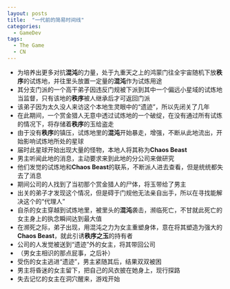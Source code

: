 ```yaml
---
layout: posts
title:  "一代前的简易时间线"
categories: 
  - GameDev
tags: 
  - The Game
  - CN
---
```


- 为培养出更多对抗**混沌**的力量，处于九重天之上的鸿蒙门往全宇宙随机下放**秩序**的试炼地，并往里头放置一定量的**混沌**作为试炼用途
- 其分支门派的一个高干弟子因违反门规被下派到其中一个偏远小星域的试炼地当监督，只有该地的**秩序**被人继承后才可返回门派
- 该弟子因为太久没人来访这个本地生灵眼中的“遗迹”，所以先闭关了几年
- 在此期间，一个赏金猎人无意中透过试炼地的一个破绽，在没有通过所有试炼的情况下，将存储着**秩序**的玉给盗走
- 由于没有**秩序**的镇压，试炼地里的**混沌**开始暴走，增强，不断从此地流出，开始影响试炼地所处的星球
- 届时此星球开始出现大量的怪物，本地人将其称为**Chaos Beast**
- 男主听闻此地的消息，主动要求来到此地的分公司来做研究
- 他们发觉的试炼地和**Chaos Beast**的联系，不断派人进去查看，但是统统都失去了消息
- 期间公司的人找到了当初那个赏金猎人的尸体，将玉带给了男主
- 出关的弟子才发现这个情况，但是碍于门规他无法亲自出手，所以在寻找能解决这个的“代理人”
- 自杀的女主穿越到试炼地里，被里头的**混沌**袭击，濒临死亡，不甘就此死亡的女主身上的执念瞬间达到最大值
- 在濒死之际，弟子出现，用混沌之力为女主重塑身体，意在将其塑造为强大的**Chaos Beast**，就此引诱**秩序之玉**的持有者
- 公司的人发觉被送到“遗迹”外的女主，将其带回公司
- （男女主相识的那点屁事，之后补）
- 受伤的女主逃进“遗迹”，男主紧随其后，结果双双被困
- 男主将昏迷的女主留下，把自己的风衣披在她身上，现行探路
- 失去记忆的女主在洞穴醒来，游戏开始